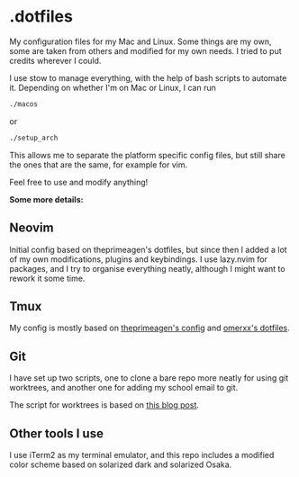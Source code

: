 # .dotfiles

My configuration files for my Mac and Linux. Some things are my own, some are taken from 
others and modified for my own needs. I tried to put credits wherever I could.

I use stow to manage everything, with the help of bash scripts to automate it. Depending on 
whether I'm on Mac or Linux, I can run 

```sh
./macos
```

or
```sh
./setup_arch
```

This allows me to separate the platform specific config files, but still share the ones
that are the same, for example for vim.

Feel free to use and modify anything!

**Some more details:**

## Neovim

Initial config based on theprimeagen's dotfiles, but since then I added a lot of my own
modifications, plugins and keybindings. I use lazy.nvim for packages, and I 
try to organise everything neatly, although I might want to rework it some time.

## Tmux

My config is mostly based on 
[theprimeagen's config](https://github.com/ThePrimeagen/.dotfiles/blob/master/tmux/.tmux.conf) 
and [omerxx's dotfiles](https://github.com/omerxx/dotfiles/blob/master/tmux/tmux.conf).

## Git

I have set up two scripts, one to clone a bare repo more neatly for using git worktrees, 
and another one for adding my school email to git.

The script for worktrees is based on [this blog post](https://morgan.cugerone.com/blog/workarounds-to-git-worktree-using-bare-repository-and-cannot-fetch-remote-branches/). 

## Other tools I use

I use iTerm2 as my terminal emulator, and this repo includes a modified color scheme based on solarized dark and solarized Osaka.
